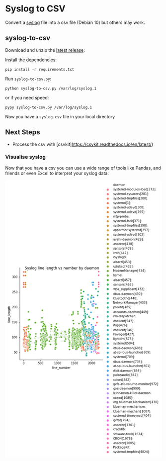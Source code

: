 # Syslog to CSV
Convert a [syslog](https://tools.ietf.org/html/rfc5424) file into a csv file (Debian 10) but others may work.

## syslog-to-csv
Download and unzip the [latest release](https://github.com/gm3dmo/syslog-to-csv/releases/latest):

Install the dependencies:

```
pip install -r requirements.txt
```

Run `syslog-to-csv.py`:

```
python syslog-to-csv.py /var/log/syslog.1
```
or if you need speed:

```
pypy syslog-to-csv.py /var/log/syslog.1
```

Now you have a `syslog.csv` file in your local directory


## Next Steps

- Process the csv with [csvkit]https://csvkit.readthedocs.io/en/latest/)

### Visualise syslog
Now that you have a csv you can use a wide range of tools like Pandas, and friends or even Excel to interpret your syslog data:

![Syslog Visualized](images/syslog-visualized.png)
